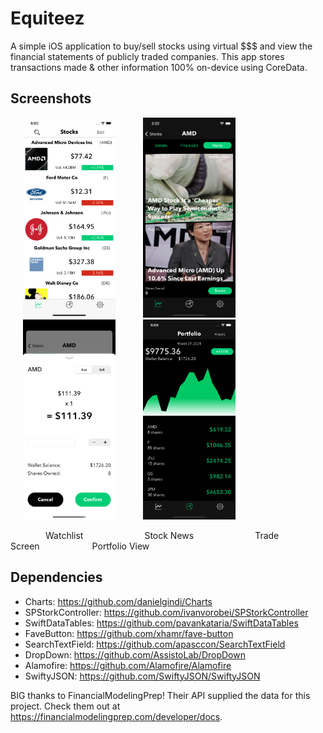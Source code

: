 # Equiteez
A simple iOS application to buy/sell stocks using virtual $$$ and view the financial statements of publicly traded companies. This app stores transactions made & other information 100% on-device using CoreData.

## Screenshots
<img src="Screenshots/watchlist.png" height="320" hspace="20"/> <img src="Screenshots/stocknews.png" height="320" hspace="20"/> <img src="Screenshots/tradescreen.png" height="320" hspace="20"/> <img src="Screenshots/portfolio.png" height="320" hspace="20"/> 

&emsp;&emsp;&emsp;&emsp;Watchlist&emsp;&emsp;&emsp;&emsp;&emsp;&emsp;&emsp;Stock News&emsp;&emsp;&emsp;&emsp;&emsp;&emsp;&emsp;Trade Screen&emsp;&emsp;&emsp;&emsp;&emsp;&emsp;Portfolio View

## Dependencies
- Charts: https://github.com/danielgindi/Charts
- SPStorkController: https://github.com/ivanvorobei/SPStorkController
- SwiftDataTables: https://github.com/pavankataria/SwiftDataTables
- FaveButton: https://github.com/xhamr/fave-button
- SearchTextField: https://github.com/apasccon/SearchTextField
- DropDown: https://github.com/AssistoLab/DropDown
- Alamofire: https://github.com/Alamofire/Alamofire
- SwiftyJSON: https://github.com/SwiftyJSON/SwiftyJSON

BIG thanks to FinancialModelingPrep! Their API supplied the data for this project. Check them out at https://financialmodelingprep.com/developer/docs.
